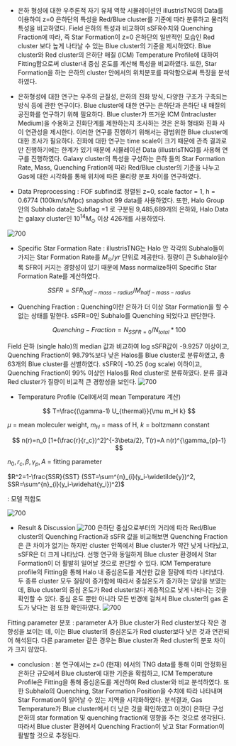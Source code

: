 
- 은하 형성에 대한 우주론적 자기 유체 역학 시뮬레이션인 illustrisTNG의 Data를 이용하여 z=0 은하단의 특성을 Red/Blue cluster를 기준에 따라 분류하고 물리적 특성을 비교하였다. Field 은하의 특성과 비교하여 sSFR수치와 Quenching Fraction에 따라, 즉 Star Formation이 z=0 은하단의 일반적인 모습인 Red cluster 보다 높게 나타날 수 있는 Blue cluster의 기준을 제시하였다. Blue cluster와 Red cluster의 은하단 매질 (ICM) Temperature Profile에 대하여 Fitting함으로써 cluster내 중심 온도를 계산해 특성을 비교하였다. 또한, Star Formation을 하는 은하의 cluster 안에서의 위치분포를 파악함으로써 특징을 분석하였다.

- 은하형성에 대한 연구는 우주의 균질성, 은하의 진화 방식, 다양한 구조가 구축되는 방식 등에 관한 연구이다. Blue cluster에 대한 연구는 은하단과 은하단 내 매질의 공진화를 연구하기 위해 필요하다. Blue cluster가 뜨거운 ICM (Intracluster Medium)을 수용하고 진화단계를 제한하는지 조사하는 것은 은하 형태와 진화 사이 연관성을 제시한다. 이러한 연구를 진행하기 위해서는 광범위한 Blue cluster에 대한 조사가 필요하다. 진화에 대한 연구는 time scale이 크기 때문에 관측 결과로만 진행하기에는 한계가 있기 때문에 시뮬레이션 Data (illustrisTNG)를 사용해 연구를 진행하였다. Galaxy cluster의 특성을 구성하는 은하 들의 Star Formation Rate, Mass, Quenching Fration에 따라 Red/Blue cluster의 기준을 나누고 Gas에 대한 시각화를 통해 위치에 따른 물리량 분포 차이를 연구하였다.

- Data Preprocessing : FOF subfind로 정렬된 z=0, scale factor = 1, h = 0.6774 (100km/s/Mpc) snapshot 99 data를 사용하였다. 또한, Halo Group 안의 Subhalo data는 Subflag =1 로 구분된 9,485,689개의 은하와, Halo Data는 galaxy cluster인 $10^{14}M_{\odot}$ 이상 426개를 사용하였다.

![700](https://i.imgur.com/aMiOeCA.png)

- Specific Star Formation Rate : illustrisTNG는 Halo 안 각각의 Subhalo들이 가지는 Star Formation Rate를 $M_{\odot}/yr$ 단위로 제공한다. 질량이 큰 Subhalo일수록 SFR이 커지는 경향성이 있기 때문에 Mass normalize하여 Specific Star Formation Rate를 계산하였다.

$$
SSFR = SFR_{half-mass-radius}/M_{half-mass-radius}
$$

- Quenching Fraction : Quenching이란 은하가 더 이상 Star Formation을 할 수 없는 상태를 말한다. sSFR=0인 Subhalo를 Quenching 되었다고 판단한다.

$$
Quenching-Fraction=N_{SSFR=0}/N_{total}*100
$$

Field 은하 (single halo)의 median 값과 비교하여 log sSFR값이 -9.9257 이상이고, Quenching Fraction이 98.79%보다 낮은 Halos를 Blue cluster로 분류하였고, 총 63개의 Blue cluster를 선별하였다. sSFR이 -10.25 (log scale) 이하이고, Quenching Fraction이 99% 이상인 Halos를 Red cluster로 분류하였다. 분류 결과 Red cluster가 질량이 비교적 큰 경향성을 보인다.
![700](https://i.imgur.com/jesFYO5.png)
- Temperature Profile (Cell에서의 mean Temperature 계산)

$$
T=\frac{(\gamma-1) U_{thermal}}{\mu m_H k}
$$

$\mu$ = mean moleculer weight, $m_H$ = mass of H, $k$ = boltzmann constant

$$
n(r)=n_0 [1+(\frac{r}{r_c})^2]^{-3\beta/2}, T(r)=A n(r)^{\gamma_{p}-1}
$$

$n_0,r_c,\beta,\gamma_p, A$ = fitting parameter

$R^2=1-\frac{SSR}{SST} (SST=\sum^{n}_{i}(y_i-\widetilde{y})^2, SSR=\sum^{n}_{i}(y_i-\widehat{y_i})^2)$

: 모델 적합도

![700](https://i.imgur.com/ENsy4MA.png)

- Result & Discussion
![700](https://i.imgur.com/KAPXx39.png)
은하단 중심으로부터의 거리에 따라 Red/Blue cluster의 Quenching Fraction과 sSFR 값을 비교해보면 Quenching Fraction은 큰 차이가 없기는 하지만 cluster 안쪽에서 Blue cluster가 약간 낮게 나타났고, sSFR은 더 크게 나타났다. 선행 연구와 동일하게 Blue cluster 환경에서 Star Formation이 더 활발히 일어날 것으로 판단할 수 있다. ICM Temperature profile의 Fitting을 통해 Halo 내 중심온도를 계산한 값을 질량에 따라 나타냈다. 두 종류 cluster 모두 질량이 증가함에 따라서 중심온도가 증가하는 양상을 보였는데, Blue cluster의 중심 온도가 Red cluster보다 계층적으로 낮게 나타나는 것을 확인할 수 있다. 중심 온도 뿐만 아니라 모든 반경에 걸쳐서 Blue cluster의 gas 온도가 낮다는 점 또한 확인하였다.
![700](https://i.imgur.com/L4tLWhs.png)

Fitting parameter 분포 : parameter A가 Blue cluster가 Red cluster보다 작은 경향성을 보이는 데, 이는 Blue cluster의 중심온도가 Red cluster보다 낮은 것과 연관되어 해석된다. 다른 parameter 같은 경우는 Blue cluster과 Red cluster의 분포 차이가 크지 않았다.

- conclusion : 본 연구에서는 z=0 (현재) 에서의 TNG data를 통해 이미 안정화된 은하단 규모에서 Blue cluster에 대한 기준을 확립하고, ICM Temperature Profile은 Fitting을 통해 중심온도를 계산하여 Red cluster와 비교 분석하였다. 또한 Subhalo의 Quenching, Star Formation Position을 수치에 따라 나타내며 Star Formation이 일어날 수 있는 지역을 시각화하였다. 분석결과, Gas Temperature가 Blue cluster에서 더 낮은 것을 확인하였고 이것이 은하단 구성 은하의 star formation 및 quenching fraction에 영향을 주는 것으로 생각된다. 따라서 Blue cluster 환경에서 Quenching Fraction이 낮고 Star Formation이 활발할 것으로 추정된다.